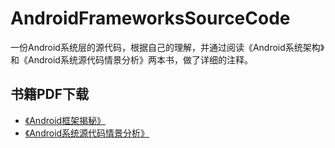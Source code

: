 # AndroidFrameworksSourceCode

一份Android系统层的源代码，根据自己的理解，并通过阅读《Android系统架构》和《Android系统源代码情景分析》两本书，做了详细的注释。

## 书籍PDF下载

- [《Android框架揭秘》](https://pan.baidu.com/s/12Mh2b0Vj_I4x4Q3laICOtA)
- [《Android系统源代码情景分析》](https://pan.baidu.com/s/1x-X_xmk1SVQNVyH6jM3tzg)

